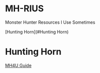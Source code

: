 # MH-RIUS
Monster Hunter Resources I Use Sometimes

[Hunting Horn](#Hunting Horn)

# Hunting Horn
[MH4U Guide](https://gamefaqs.gamespot.com/3ds/762804-monster-hunter-4-ultimate/faqs/73015)